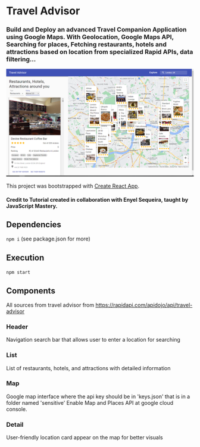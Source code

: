 # Travel Advisor
### Build and Deploy an advanced Travel Companion Application using Google Maps. With Geolocation, Google Maps API, Searching for places, Fetching restaurants, hotels and attractions based on location from specialized Rapid APIs, data filtering...
<p align="center"><img src="./travel_advisor_screenshot.png" width="100%" height="70%"><p>

This project was bootstrapped with [Create React App](https://github.com/facebook/create-react-app).
#### Credit to Tutorial created in collaboration with Enyel Sequeira, taught by JavaScript Mastery.

## Dependencies
``` npm i ```
(see package.json for more)
## Execution
``` npm start ```


## Components
All sources from travel advisor from https://rapidapi.com/apidojo/api/travel-advisor
### Header
Navigation search bar that allows user to enter a location for searching
### List
List of restaurants, hotels, and attractions with detailed information
### Map
Google map interface where the api key should be in 'keys.json' that is in a folder named 'sensitive'
Enable Map and Places API at google cloud console.
### Detail
User-friendly location card appear on the map for better visuals
